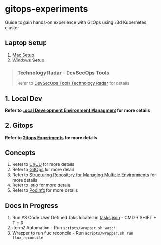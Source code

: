 # gitops-experiments

Guide to gain hands-on experience with GitOps using k3d Kubernetes cluster 

## Laptop Setup

1. [Mac Setup](https://github.com/rajasoun/mac-onboard)
2. [Windows Setup](https://github.com/rajasoun/win10x-onboard)

> ### Technology Radar - DevSecOps Tools
> Refer to [DevSecOps Tools Technology Radar](./docs/DevSecOps-Tools-Radar.md) for details

## 1. Local Dev

**Refer to [Local Development Environment Managment](local-dev/README.md) for more details**


## 2. Gitops 

**Refer to [Gitops Experiments](gitops/README.md) for more details**


## Concepts 

1. Refer to [CI/CD](./docs/CI-CD.md) for more details
1. Refer to [GitOps](./docs/GitOps.md) for more detail
1. Refer to [Structuring Repository for Managing Multiple Environments](./docs/GitOps-Repo-Structure.md) for more details
1. Refer to [Istio](./docs/ISTIO.md) for more details
1. Refer to [Podinfo](./docs/Podinfo.md) for more details


Docs In Progress
---

1. Run VS Code User Defined Taks located in [tasks.json](./.vscode/tasks.json)  - CMD + SHIFT + T + R 
2. iterm2 Automation - Run `scripts/wrapper.sh watch` 
3. Wrapper to run fluc reconcile - Run `acripts/wrapper.sh run flux_reconcile`